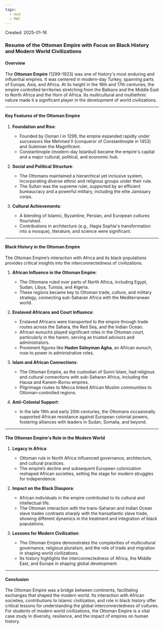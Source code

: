 ```yaml
---
tags:
  - mod
  - MWC
---
```

Created: 2025-01-16

### Resume of the Ottoman Empire with Focus on Black History and Modern World Civilizations

#### Overview

The **Ottoman Empire** (1299–1923) was one of history's most enduring and influential empires. It was centered in modern-day Turkey, spanning parts of Europe, Asia, and Africa. At its height in the 16th and 17th centuries, the empire controlled territories stretching from the Balkans and the Middle East to North Africa and the Horn of Africa. Its multicultural and multiethnic nature made it a significant player in the development of world civilizations.

---

#### Key Features of the Ottoman Empire

1. **Foundation and Rise**:
    
    - Founded by Osman I in 1299, the empire expanded rapidly under successors like Mehmed II (conqueror of Constantinople in 1453) and Suleiman the Magnificent.
    - Constantinople (modern-day Istanbul) became the empire's capital and a major cultural, political, and economic hub.
2. **Social and Political Structure**:
    
    - The Ottomans maintained a hierarchical yet inclusive system, incorporating diverse ethnic and religious groups under their rule.
    - The Sultan was the supreme ruler, supported by an efficient bureaucracy and a powerful military, including the elite Janissary corps.
3. **Cultural Achievements**:
    
    - A blending of Islamic, Byzantine, Persian, and European cultures flourished.
    - Contributions in architecture (e.g., Hagia Sophia's transformation into a mosque), literature, and science were significant.

---

#### Black History in the Ottoman Empire

The Ottoman Empire’s interaction with Africa and its black populations provides critical insights into the interconnectedness of civilizations.

1. **African Influence in the Ottoman Empire**:
    
    - The Ottomans ruled over parts of North Africa, including Egypt, Sudan, Libya, Tunisia, and Algeria.
    - These regions became key to Ottoman trade, culture, and military strategy, connecting sub-Saharan Africa with the Mediterranean world.
2. **Enslaved Africans and Court Influence**:
    
    - Enslaved Africans were transported to the empire through trade routes across the Sahara, the Red Sea, and the Indian Ocean.
    - African eunuchs played significant roles in the Ottoman court, particularly in the harem, serving as trusted advisors and administrators.
    - Prominent figures like **Hadım Süleyman Agha**, an African eunuch, rose to power in administrative roles.
3. **Islam and African Connections**:
    
    - The Ottoman Empire, as the custodian of Sunni Islam, had religious and cultural connections with sub-Saharan Africa, including the Hausa and Kanem-Bornu empires.
    - Pilgrimage routes to Mecca linked African Muslim communities to Ottoman-controlled regions.
4. **Anti-Colonial Support**:
    
    - In the late 19th and early 20th centuries, the Ottomans occasionally supported African resistance against European colonial powers, fostering alliances with leaders in Sudan, Somalia, and beyond.

---

#### The Ottoman Empire's Role in the Modern World

1. **Legacy in Africa**:
    
    - Ottoman rule in North Africa influenced governance, architecture, and cultural practices.
    - The empire’s decline and subsequent European colonization reshaped African societies, setting the stage for modern struggles for independence.
2. **Impact on the Black Diaspora**:
    
    - African individuals in the empire contributed to its cultural and intellectual life.
    - The Ottoman interaction with the trans-Saharan and Indian Ocean slave trades contrasts sharply with the transatlantic slave trade, showing different dynamics in the treatment and integration of black populations.
3. **Lessons for Modern Civilization**:
    
    - The Ottoman Empire demonstrates the complexities of multicultural governance, religious pluralism, and the role of trade and migration in shaping world civilizations.
    - Its history highlights the interconnectedness of Africa, the Middle East, and Europe in shaping global development.

---

#### Conclusion

The Ottoman Empire was a bridge between continents, facilitating exchanges that shaped the modern world. Its interaction with African societies, contributions to Islamic civilization, and role in black history offer critical lessons for understanding the global interconnectedness of cultures. For students of modern world civilizations, the Ottoman Empire is a vital case study in diversity, resilience, and the impact of empires on human history.